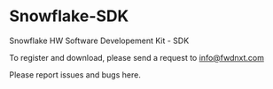# Snowflake-SDK

Snowflake HW Software Developement Kit - SDK

To register and download, please send a request to info@fwdnxt.com

Please report issues and bugs here.
